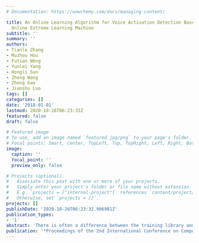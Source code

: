```yaml
---
# Documentation: https://wowchemy.com/docs/managing-content/

title: An Online Learning Algorithm for Voice Activation Detection Based on a Pretrained
  Online Extreme Learning Machine
subtitle: ''
summary: ''
authors:
- Tianle Zhang
- Muzhou Hou
- Futian Weng
- Yunlei Yang
- Hongli Sun
- Zheng Wang
- Zhong Gao
- Jianshu Luo
tags: []
categories: []
date: '2018-01-01'
lastmod: 2020-10-26T06:23:33Z
featured: false
draft: false

# Featured image
# To use, add an image named `featured.jpg/png` to your page's folder.
# Focal points: Smart, Center, TopLeft, Top, TopRight, Left, Right, BottomLeft, Bottom, BottomRight.
image:
  caption: ''
  focal_point: ''
  preview_only: false

# Projects (optional).
#   Associate this post with one or more of your projects.
#   Simply enter your project's folder or file name without extension.
#   E.g. `projects = ["internal-project"]` references `content/project/deep-learning/index.md`.
#   Otherwise, set `projects = []`.
projects: []
publishDate: '2020-10-26T06:23:32.906981Z'
publication_types: 
- '1'
abstract: 'There is often a difference between the training library and the test library in the inclusion of noise, which affects the practical application of speech endpoint detection. We propose to use a generalized regularized online sequential extreme learning machine with forgetting factor (GR-OSELM-FF) for voice activation detection to adapt to the difference between test and training samples. Practical usability is our driving motivation; the proposed model should be easily adapted to new conditions. When a new voice stream arrives in the test or the actual application phase, the proposed model can directly adjust the output weight. To overcome the weakness of ELM's vulnerability to random hidden layer parameters, we use an extreme learning machine-based autoencoder (ELM-AE) to initialize the model parameters instead of using random initialization. The experimental results show that the pretrained models achieve better performance with ELM-AE, which can obtain the potential information from the data. The experimental results also show that the proposed algorithm maintains good accuracy and omission rates in different SNR noise environments and real-world voice samples.'
publication: '*Proceedings of the 2nd International Conference on Computer Scienceand Application Engineering*'
---
```

